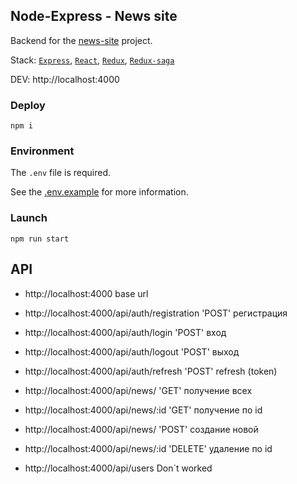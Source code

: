 ## Node-Express - News site 




Backend for the [news-site](https://github.com/dmitry-podkyuko/news_site_front_podkyuko) project.

Stack: [`Express`](https://expressjs.com/), [`React`](https://ru.reactjs.org/), [`Redux`](https://redux.js.org/), [`Redux-saga`](https://redux-saga.js.org/)

DEV: http://localhost:4000


### Deploy

```shell script
npm i
```

### Environment

The `.env` file is required.

See the [.env.example](.env.example) for more information.

### Launch

```shell script
npm run start
```




## API

- http://localhost:4000 base url

- http://localhost:4000/api/auth/registration  'POST' регистрация
- http://localhost:4000/api/auth/login         'POST' вход
- http://localhost:4000/api/auth/logout        'POST' выход
- http://localhost:4000/api/auth/refresh       'POST' refresh (token)


- http://localhost:4000/api/news/              'GET' получение всех
- http://localhost:4000/api/news/:id           'GET' получение по id
- http://localhost:4000/api/news/              'POST' создание новой
- http://localhost:4000/api/news/:id           'DELETE' удаление по id


- http://localhost:4000/api/users           Don`t worked

